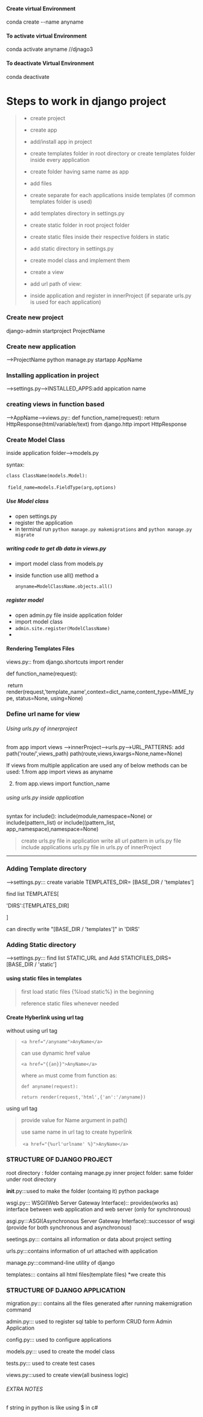 #### Create virtual Environment
conda create --name anyname
#### To activate virtual Environment
conda activate anyname //djnago3
#### To deactivate Virtual Environment
conda deactivate

# Steps to work in django project 

>- create project
>
>- create app
>
>- add/install app in project
>
>- create templates folder in root directory or create templates folder inside every application
>
>- create folder having same name as app
>
>- add files
>
>- create separate for each applications inside templates (if common templates folder is used)
>
>- add templates directory in settings.py
>
>- create static folder in root project folder
>
>- create static files inside their respective folders in static
>
>- add static directory in settings.py
>
>- create model class and implement them
>
>- create a view
>
>- add url path of view:
>
>- inside application and register in innerProject (if separate urls.py is used for each application)
>
>

### Create new project
django-admin startproject ProjectName
### Create new application
-->ProjectName
python manage.py startapp AppName

### Installing application in project
-->settings.py-->INSTALLED_APPS:add appication name
### creating views in function based
-->AppName-->views.py:: def function_name(request):
                            return HttpResponse(html/variable/text)
from django.http import HttpResponse

### Create Model Class

inside application folder-->models.py

syntax: 

`class ClassName(models.Model):`

​	`field_name=models.FieldType(arg,options)`

##### Use Model class

- open settings.py
- register the application
- in terminal run `python manage.py makemigrations` and `python manage.py migrate`

##### writing code to get db data in views.py

- import model class from models.py

- inside function use all() method a

  `anyname=ModelClassName.objects.all()`

##### register model

- open admin.py file inside application folder
- import model class 
- `admin.site.register(ModelClassName)`
- 



#### Rendering Templates Files

views.py:: from django.shortcuts import render

def function_name(request):

​	return render(request,'template_name',context=dict_name,content_type=MIME_type, status=None, using=None)

### Define url name for view
###### Using urls.py of innerproject
from app import views
-->innerProject-->urls.py-->URL_PATTERNS: add path('route/',views_path)
path(route,views,kwargs=None,name=None)

If views from multiple application are used any of below methods can be used:
1.from app import views as anyname

2. from app.views import function_name

###### using urls.py inside application
syntax for include():
include(module,namespace=None) or include(pattern_list) or include((pattern_list, app_namespace),namespace=None)

>create urls.py file in application
>write all url pattern in urls.py file
>include applications urls.py file in urls.py of innerProject
---

### Adding Template directory

-->settings.py::: create variable TEMPLATES_DIR= [BASE_DIR / 'templates']

find list TEMPLATES[

'DIRS':[TEMPLATES_DIR]

]

can directly write "[BASE_DIR / 'templates']" in 'DIRS'

### Adding Static directory

-->settings.py::: find list STATIC_URL  and Add STATICFILES_DIRS= [BASE_DIR / 'static']

#### using static files in templates

> first load static files     {%load static%} in the beginning
>
> reference static files <link href='{%static "filepath"%}'>  whenever needed

#### Create Hyberlink using url tag

without using url tag

> `<a href="/anyname">AnyName</a>`
>
> can use dynamic href value
>
> `<a href="{{an}}">AnyName</a>` 
>
> where `an` must come from function as:
>
> `def anyname(request):`
>
> `return render(request,'html',{'an':'/anyname})`

using url tag

> provide value for Name argument in path()
>
> use same name in url tag to create hyperlink
>
> ​	`<a href="{%url'urlname' %}">AnyName</a>`
>
> 



### STRUCTURE OF DJANGO PROJECT

root directory : folder containg manage.py 
inner project folder: same folder under root directory

__init__.py:::used to make the folder (containg it) python package

wsgi.py::: WSGI(Web Server Gateway Interface):: provides(works as) interface between web application and web server (only for synchronous)

asgi.py:::ASGI(Asynchronous Server Gateway Interface)::successor of wsgi (provide for both synchronous and asynchronous)

seetings.py::: contains all information or data about project setting

urls.py:::contains information of url attached with application

manage.py:::command-line utility of django

templates::: contains all html files(template files) *we create this

### STRUCTURE OF DJANGO APPLICATION
migration.py::: contains all the files generated after running makemigration command

admin.py::: used to register sql table to perform CRUD form Admin Application

config.py::: used to configure applications

models.py::: used to create the model class

tests.py::: used to create test cases

views.py:::used to create view(all business logic)
###### EXTRA NOTES
f string in python is like using $ in c#
